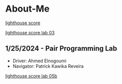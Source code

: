 # About-Me #

[lighthouse score](/img/lighthouse-score.png)

[lighthouse score lab 03](/img/lighthouse-score2.png)

## 1/25/2024 - Pair Programming Lab

- Driver: Ahmed Elnogoumi
- Navigator: Patrick Kawika Reveira

[lighthouse score lab 05b](/img/lighthouse-score05.png)